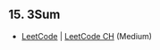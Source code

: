 ## 15. 3Sum

-  [LeetCode](https://leetcode.com/problems/3sum/) | [LeetCode CH](https://leetcode.cn/problems/3sum/) (Medium)
